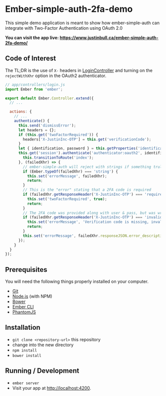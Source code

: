 # Ember-simple-auth-2fa-demo

This simple demo application is meant to show how ember-simple-auth can integrate with Two-Factor Authentication using OAuth 2.0

**You can visit the app live: https://www.justinbull.ca/ember-simple-auth-2fa-demo/**

## Code of Interest

The TL;DR is the use of `X-` headers in [LoginController](app/controllers/login.js) and turning on the `rejectWithXhr` option in the OAuth2 authenticator.

```js
// app/controllers/login.js
import Ember from 'ember';

export default Ember.Controller.extend({
  // ...

  actions: {
    // ...
    authenticate() {
      this.send('dismissError');
      let headers = {};
      if (this.get('twoFactorRequired')) {
        headers['X-JustinInc-OTP'] = this.get('verificationCode');
      }
      let { identification, password } = this.getProperties('identification', 'password');
      this.get('session').authenticate('authenticator:oauth2', identification, password, undefined, headers).then(() => {
        this.transitionToRoute('index');
      }, (failedXhr) => {
        // ember-simple-auth will reject with strings if something truly bad happens
        if (Ember.typeOf(failedXhr) === 'string') {
          this.set('errorMessage', failedXhr);
          return;
        }
        // This is the "error" stating that a 2FA code is required
        if (failedXhr.getResponseHeader('X-JustinInc-OTP') === 'required') {
          this.set('twoFactorRequired', true);
          return;
        }
        // The 2FA code was provided along with user & pass, but was wrong
        if (failedXhr.getResponseHeader('X-JustinInc-OTP') === 'invalid') {
          this.set('errorMessage', 'Verification code is missing, invalid or expired');
          return;
        }
        this.set('errorMessage', failedXhr.responseJSON.error_description || failedXhr.responseText);
      });
    }
  }
});
```

## Prerequisites

You will need the following things properly installed on your computer.

* [Git](http://git-scm.com/)
* [Node.js](http://nodejs.org/) (with NPM)
* [Bower](http://bower.io/)
* [Ember CLI](http://ember-cli.com/)
* [PhantomJS](http://phantomjs.org/)

## Installation

* `git clone <repository-url>` this repository
* change into the new directory
* `npm install`
* `bower install`

## Running / Development

* `ember server`
* Visit your app at [http://localhost:4200](http://localhost:4200).
